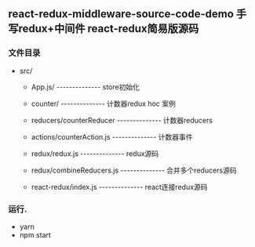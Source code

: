 ## react-redux-middleware-source-code-demo  手写redux+中间件  react-redux简易版源码


### 文件目录

* src/	
	* App.js/ -------------- store初始化
	* counter/ -------------- 计数器redux hoc 案例
	
	* reducers/counterReducer -------------- 计数器reducers
	* actions/counterAction.js -------------- 计数器事件
	
	* redux/redux.js -------------- redux源码
	* redux/combineReducers.js -------------- 合并多个reducers源码
	* react-redux/index.js -------------- react连接redux源码

### 运行.
* yarn 
* npm start 
